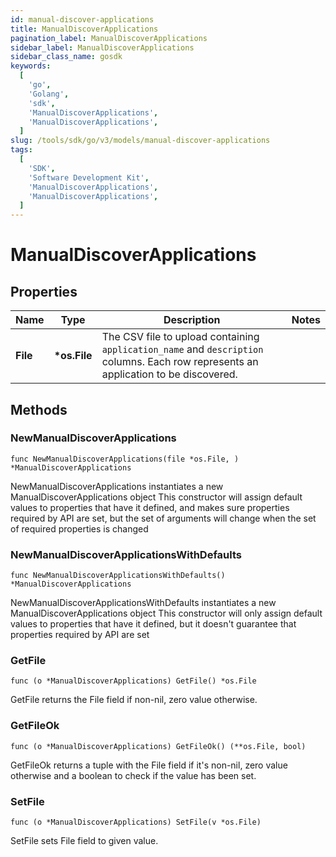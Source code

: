```yaml
---
id: manual-discover-applications
title: ManualDiscoverApplications
pagination_label: ManualDiscoverApplications
sidebar_label: ManualDiscoverApplications
sidebar_class_name: gosdk
keywords:
  [
    'go',
    'Golang',
    'sdk',
    'ManualDiscoverApplications',
    'ManualDiscoverApplications',
  ]
slug: /tools/sdk/go/v3/models/manual-discover-applications
tags:
  [
    'SDK',
    'Software Development Kit',
    'ManualDiscoverApplications',
    'ManualDiscoverApplications',
  ]
---
```


# ManualDiscoverApplications

## Properties

| Name | Type | Description | Notes |
| --- | --- | --- | --- |
| **File** | **\*os.File** | The CSV file to upload containing `application_name` and `description` columns. Each row represents an application to be discovered. |

## Methods

### NewManualDiscoverApplications

`func NewManualDiscoverApplications(file *os.File, ) *ManualDiscoverApplications`

NewManualDiscoverApplications instantiates a new ManualDiscoverApplications object This constructor will assign default values to properties that have it defined, and makes sure properties required by API are set, but the set of arguments will change when the set of required properties is changed

### NewManualDiscoverApplicationsWithDefaults

`func NewManualDiscoverApplicationsWithDefaults() *ManualDiscoverApplications`

NewManualDiscoverApplicationsWithDefaults instantiates a new ManualDiscoverApplications object This constructor will only assign default values to properties that have it defined, but it doesn't guarantee that properties required by API are set

### GetFile

`func (o *ManualDiscoverApplications) GetFile() *os.File`

GetFile returns the File field if non-nil, zero value otherwise.

### GetFileOk

`func (o *ManualDiscoverApplications) GetFileOk() (**os.File, bool)`

GetFileOk returns a tuple with the File field if it's non-nil, zero value otherwise and a boolean to check if the value has been set.

### SetFile

`func (o *ManualDiscoverApplications) SetFile(v *os.File)`

SetFile sets File field to given value.
